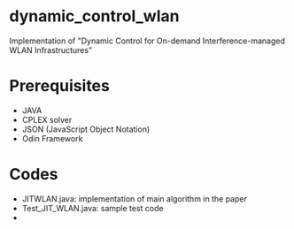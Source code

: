 # dynamic_control_wlan
Implementation of "Dynamic Control for On-demand Interference-managed WLAN Infrastructures"

# Prerequisites
- JAVA
- CPLEX solver
- JSON (JavaScript Object Notation)
- Odin Framework

# Codes
- JITWLAN.java: implementation of main algorithm in the paper
- Test_JIT_WLAN.java: sample test code
- 
